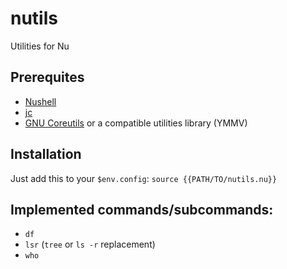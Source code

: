 # nutils
Utilities for Nu

## Prerequites

* [Nushell](https://www.nushell.sh)
* [jc](https://github.com/kellyjonbrazil/jc)
* [GNU Coreutils](https://www.gnu.org/software/coreutils/) or a compatible utilities library (YMMV)

## Installation

Just add this to your `$env.config`:
`source {{PATH/TO/nutils.nu}}`

## Implemented commands/subcommands:

* `df`
* `lsr` (`tree` or `ls -r` replacement)
* `who`
